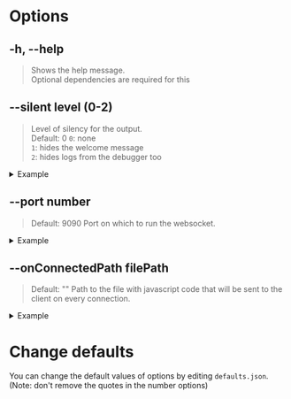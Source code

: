 # Options

## -h, --help
> Shows the help message. <br/>
> Optional dependencies are required for this

## --silent __level__ (0-2)
> Level of silency for the output. <br/>
> Default: 0
> `0`: none<br/>
> `1`: hides the welcome message <br/>
> `2`: hides logs from the debugger too <br/>
<details> 

<summary> Example </summary>

`node . --silent=1`

</details>

## --port __number__
> Default: 9090
> Port on which to run the websocket.
<details> 

<summary> Example </summary>

`node . --port=6969`

</details>

## --onConnectedPath __filePath__
> Default: ""
> Path to the file with javascript code that will be sent to the client on every connection.
<details> 

<summary> Example </summary>

`node . --onConnectedPath="~/test.js"`<br/>
```js
// ~/test.js
console.log("hai")
```

</details>

# Change defaults
You can change the default values of options by editing `defaults.json`.
(Note: don't remove the quotes in the number options)

